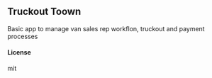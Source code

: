 ## Truckout Toown

Basic app to manage van sales rep workflon, truckout and payment processes

#### License

mit